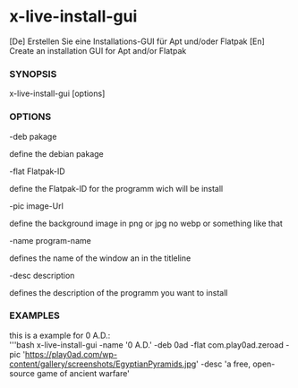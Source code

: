# x-live-install-gui
  [De] Erstellen Sie eine Installations-GUI für Apt und/oder Flatpak  [En] Create an installation GUI for Apt and/or Flatpak

### SYNOPSIS

x-live-install-gui [options]


### OPTIONS


-deb pakage

  define the debian pakage

    
-flat Flatpak-ID
  
  define the Flatpak-ID for the programm wich will be install

    
-pic image-Url
  
  define the background image in png or jpg no webp or  something like that


-name program-name
  
  defines the name of the window an in the titleline


-desc description
  
  defines the description of the programm you want to install


### EXAMPLES
this is a example for 0 A.D.:<br>
'''bash
x-live-install-gui -name '0 A.D.' -deb 0ad -flat com.play0ad.zeroad -pic 'https://play0ad.com/wp-content/gallery/screenshots/EgyptianPyramids.jpg' -desc 'a free, open-source game of ancient warfare'

